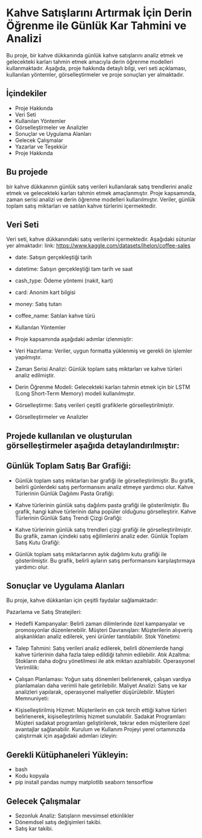 # Kahve Satışlarını Artırmak İçin Derin Öğrenme ile Günlük Kar Tahmini ve Analizi
Bu proje, bir kahve dükkanında günlük kahve satışlarını analiz etmek ve gelecekteki karları tahmin etmek amacıyla derin öğrenme modelleri kullanmaktadır. Aşağıda, proje hakkında detaylı bilgi, veri seti açıklaması, kullanılan yöntemler, görselleştirmeler ve proje sonuçları yer almaktadır.

## İçindekiler
- Proje Hakkında
- Veri Seti
- Kullanılan Yöntemler
- Görselleştirmeler ve Analizler
- Sonuçlar ve Uygulama Alanları
- Gelecek Çalışmalar
- Yazarlar ve Teşekkür
- Proje Hakkında
## Bu projede 
bir kahve dükkanının günlük satış verileri kullanılarak satış trendlerini analiz etmek ve gelecekteki karları tahmin etmek amaçlanmıştır. Proje kapsamında, zaman serisi analizi ve derin öğrenme modelleri kullanılmıştır. Veriler, günlük toplam satış miktarları ve satılan kahve türlerini içermektedir.

## Veri Seti
Veri seti, kahve dükkanındaki satış verilerini içermektedir. Aşağıdaki sütunlar yer almaktadır:
link: https://www.kaggle.com/datasets/ihelon/coffee-sales

- date: Satışın gerçekleştiği tarih
- datetime: Satışın gerçekleştiği tam tarih ve saat
- cash_type: Ödeme yöntemi (nakit, kart)
- card: Anonim kart bilgisi
- money: Satış tutarı
- coffee_name: Satılan kahve türü
- Kullanılan Yöntemler
- Proje kapsamında aşağıdaki adımlar izlenmiştir:

- Veri Hazırlama: Veriler, uygun formatta yüklenmiş ve gerekli ön işlemler yapılmıştır.
- Zaman Serisi Analizi: Günlük toplam satış miktarları ve kahve türleri analiz edilmiştir.
- Derin Öğrenme Modeli: Gelecekteki karları tahmin etmek için bir LSTM (Long Short-Term Memory) modeli kullanılmıştır.
- Görselleştirme: Satış verileri çeşitli grafiklerle görselleştirilmiştir.
- Görselleştirmeler ve Analizler
## Projede kullanılan ve oluşturulan görselleştirmeler aşağıda detaylandırılmıştır:

## Günlük Toplam Satış Bar Grafiği:

- Günlük toplam satış miktarları bar grafiği ile görselleştirilmiştir. Bu grafik, belirli günlerdeki satış performansını analiz etmeye yardımcı olur.
Kahve Türlerinin Günlük Dağılımı Pasta Grafiği:

- Kahve türlerinin günlük satış dağılımı pasta grafiği ile gösterilmiştir. Bu grafik, hangi kahve türlerinin daha popüler olduğunu görselleştirir.
Kahve Türlerinin Günlük Satış Trendi Çizgi Grafiği:

- Kahve türlerinin günlük satış trendleri çizgi grafiği ile görselleştirilmiştir. Bu grafik, zaman içindeki satış eğilimlerini analiz eder.
Günlük Toplam Satış Kutu Grafiği:

- Günlük toplam satış miktarlarının aylık dağılımı kutu grafiği ile gösterilmiştir. Bu grafik, belirli ayların satış performansını karşılaştırmaya yardımcı olur.
## Sonuçlar ve Uygulama Alanları
Bu proje, kahve dükkanları için çeşitli faydalar sağlamaktadır:

Pazarlama ve Satış Stratejileri:

- Hedefli Kampanyalar: Belirli zaman dilimlerinde özel kampanyalar ve promosyonlar düzenlenebilir.
Müşteri Davranışları: Müşterilerin alışveriş alışkanlıkları analiz edilerek, yeni ürünler tanıtılabilir.
Stok Yönetimi:

- Talep Tahmini: Satış verileri analiz edilerek, belirli dönemlerde hangi kahve türlerinin daha fazla talep edildiği tahmin edilebilir.
Atık Azaltma: Stokların daha doğru yönetilmesi ile atık miktarı azaltılabilir.
Operasyonel Verimlilik:

- Çalışan Planlaması: Yoğun satış dönemleri belirlenerek, çalışan vardiya planlamaları daha verimli hale getirilebilir.
Maliyet Analizi: Satış ve kar analizleri yapılarak, operasyonel maliyetler düşürülebilir.
Müşteri Memnuniyeti:

- Kişiselleştirilmiş Hizmet: Müşterilerin en çok tercih ettiği kahve türleri belirlenerek, kişiselleştirilmiş hizmet sunulabilir.
Sadakat Programları: Müşteri sadakat programları geliştirilerek, tekrar eden müşterilere özel avantajlar sağlanabilir.
Kurulum ve Kullanım
Projeyi yerel ortamınızda çalıştırmak için aşağıdaki adımları izleyin:

## Gerekli Kütüphaneleri Yükleyin:

- bash
- Kodu kopyala
- pip install pandas numpy matplotlib seaborn tensorflow
## Gelecek Çalışmalar
- Sezonluk Analiz: Satışların mevsimsel etkinlikler
- Dönemdsel satış değişimleri takibi.
- Satış kar takibi.



